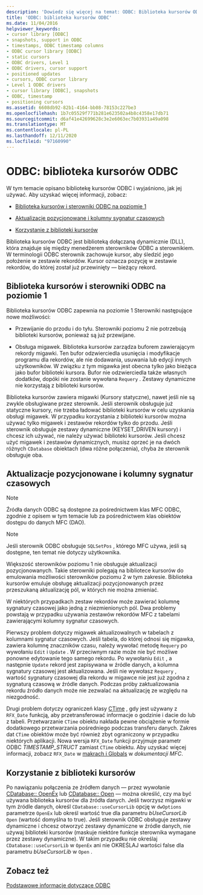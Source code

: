 ```yaml
---
description: 'Dowiedz się więcej na temat: ODBC: Biblioteka kursorów ODBC'
title: 'ODBC: biblioteka kursorów ODBC'
ms.date: 11/04/2016
helpviewer_keywords:
- cursor library [ODBC]
- snapshots, support in ODBC
- timestamps, ODBC timestamp columns
- ODBC cursor library [ODBC]
- static cursors
- ODBC drivers, Level 1
- ODBC drivers, cursor support
- positioned updates
- cursors, ODBC cursor library
- Level 1 ODBC drivers
- cursor library [ODBC], snapshots
- ODBC, timestamp
- positioning cursors
ms.assetid: 6608db92-82b1-4164-bb08-78153c227be3
ms.openlocfilehash: 1b7c05529f771b281e623502a4b8c4358e17db71
ms.sourcegitcommit: d6af41e42699628c3e2e6063ec7b03931a49a098
ms.translationtype: MT
ms.contentlocale: pl-PL
ms.lasthandoff: 12/11/2020
ms.locfileid: "97160990"
---
```

# <a name="odbc-the-odbc-cursor-library"></a>ODBC: biblioteka kursorów ODBC

W tym temacie opisano bibliotekę kursorów ODBC i wyjaśniono, jak jej używać. Aby uzyskać więcej informacji, zobacz:

- [Biblioteka kursorów i sterowniki ODBC na poziomie 1](#_core_the_cursor_library_and_level_1_odbc_drivers)

- [Aktualizacje pozycjonowane i kolumny sygnatur czasowych](#_core_positioned_updates_and_timestamp_columns)

- [Korzystanie z biblioteki kursorów](#_core_using_the_cursor_library)

Biblioteka kursorów ODBC jest biblioteką dołączaną dynamicznie (DLL), która znajduje się między menedżerem sterowników ODBC a sterownikiem. W terminologii ODBC sterownik zachowuje kursor, aby śledzić jego położenie w zestawie rekordów. Kursor oznacza pozycję w zestawie rekordów, do której został już przewinięty — bieżący rekord.

## <a name="cursor-library-and-level-1-odbc-drivers"></a><a name="_core_the_cursor_library_and_level_1_odbc_drivers"></a> Biblioteka kursorów i sterowniki ODBC na poziomie 1

Biblioteka kursorów ODBC zapewnia na poziomie 1 Sterowniki następujące nowe możliwości:

- Przewijanie do przodu i do tyłu. Sterowniki poziomu 2 nie potrzebują biblioteki kursorów, ponieważ są już przewijane.

- Obsługa migawek. Biblioteka kursorów zarządza buforem zawierającym rekordy migawki. Ten bufor odzwierciedla usunięcia i modyfikacje programu dla rekordów, ale nie dodawania, usuwania lub edycji innych użytkowników. W związku z tym migawka jest obecna tylko jako bieżąca jako bufor biblioteki kursora. Bufor nie odzwierciedla także własnych dodatków, dopóki nie zostanie wywołana `Requery` . Zestawy dynamiczne nie korzystają z biblioteki kursorów.

Biblioteka kursorów zawiera migawki (Kursory statyczne), nawet jeśli nie są zwykle obsługiwane przez sterownik. Jeśli sterownik obsługuje już statyczne kursory, nie trzeba ładować biblioteki kursorów w celu uzyskania obsługi migawek. W przypadku korzystania z biblioteki kursorów można używać tylko migawek i zestawów rekordów tylko do przodu. Jeśli sterownik obsługuje zestawy dynamiczne (KEYSET_DRIVEN kursory) i chcesz ich używać, nie należy używać biblioteki kursorów. Jeśli chcesz użyć migawek i zestawów dynamicznych, musisz oprzeć je na dwóch różnych `CDatabase` obiektach (dwa różne połączenia), chyba że sterownik obsługuje oba.

## <a name="positioned-updates-and-timestamp-columns"></a><a name="_core_positioned_updates_and_timestamp_columns"></a> Aktualizacje pozycjonowane i kolumny sygnatur czasowych

> [!NOTE]
> Źródła danych ODBC są dostępne za pośrednictwem klas MFC ODBC, zgodnie z opisem w tym temacie lub za pośrednictwem klas obiektów dostępu do danych MFC (DAO).

> [!NOTE]
> Jeśli sterownik ODBC obsługuje `SQLSetPos` , którego MFC używa, jeśli są dostępne, ten temat nie dotyczy użytkownika.

Większość sterowników poziomu 1 nie obsługuje aktualizacji pozycjonowanych. Takie sterowniki polegają na bibliotece kursorów do emulowania możliwości sterowników poziomu 2 w tym zakresie. Biblioteka kursorów emuluje obsługę aktualizacji pozycjonowanych przez przeszukaną aktualizację pól, w których nie można zmieniać.

W niektórych przypadkach zestaw rekordów może zawierać kolumnę sygnatury czasowej jako jedną z niezmienionych pól. Dwa problemy powstają w przypadku używania zestawów rekordów MFC z tabelami zawierającymi kolumny sygnatur czasowych.

Pierwszy problem dotyczy migawek aktualizowalnych w tabelach z kolumnami sygnatur czasowych. Jeśli tabela, do której odnosi się migawka, zawiera kolumnę znaczników czasu, należy wywołać metodę `Requery` po wywołaniu `Edit` i `Update` . W przeciwnym razie może nie być możliwe ponowne edytowanie tego samego rekordu. Po wywołaniu `Edit` , a następnie `Update` rekord jest zapisywana w źródle danych, a kolumna sygnatury czasowej jest aktualizowana. Jeśli nie wywołasz `Requery` , wartość sygnatury czasowej dla rekordu w migawce nie jest już zgodna z sygnaturą czasową w źródle danych. Podczas próby zaktualizowania rekordu źródło danych może nie zezwalać na aktualizację ze względu na niezgodność.

Drugi problem dotyczy ograniczeń klasy [CTime](../../atl-mfc-shared/reference/ctime-class.md) , gdy jest używany z `RFX_Date` funkcją, aby przetransferować informacje o godzinie i dacie do lub z tabeli. Przetwarzanie `CTime` obiektu nakłada pewne obciążenie w formie dodatkowego przetwarzania pośredniego podczas transferu danych. Zakres dat `CTime` obiektów może być również zbyt ograniczony w przypadku niektórych aplikacji. Nowa wersja `RFX_Date` funkcji przyjmuje parametr ODBC *TIMESTAMP_STRUCT* zamiast `CTime` obiektu. Aby uzyskać więcej informacji, zobacz `RFX_Date` w [makrach i Globals](../../mfc/reference/mfc-macros-and-globals.md) w *dokumentacji MFC*.

## <a name="using-the-cursor-library"></a><a name="_core_using_the_cursor_library"></a> Korzystanie z biblioteki kursorów

Po nawiązaniu połączenia ze źródłem danych — przez wywołanie [CDatabase:: OpenEx](../../mfc/reference/cdatabase-class.md#openex) lub [CDatabase:: Open](../../mfc/reference/cdatabase-class.md#open) — można określić, czy ma być używana biblioteka kursorów dla źródła danych. Jeśli tworzysz migawki w tym źródle danych, określ `CDatabase::useCursorLib` opcję w `dwOptions` parametrze `OpenEx` lub określ wartość true dla parametru *bUseCursorLib* `Open` (wartość domyślna to true). Jeśli sterownik ODBC obsługuje zestawy dynamiczne i chcesz otworzyć zestawy dynamiczne w źródle danych, nie używaj biblioteki kursorów (maskuje niektóre funkcje sterownika wymagane przez zestawy dynamiczne). W takim przypadku nie określaj `CDatabase::useCursorLib` w `OpenEx` ani nie OKREŚLAJ wartości false dla parametru *bUseCursorLib* w `Open` .

## <a name="see-also"></a>Zobacz też

[Podstawowe informacje dotyczące ODBC](../../data/odbc/odbc-basics.md)
